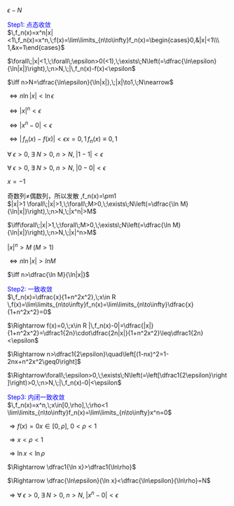 $\epsilon-N$  
  
  
<font color=blue>Step1: 点态收敛</font>  
$\,f_n(x)=x^n|x|<1\,f_n(x)=x^n,\;f(x)=\lim\limits_{n\to\infty}f_n(x)=\begin{cases}0,&|x|<1\\\ 1,&x=1\end{cases}$  
  
$\forall\;|x|<1,\;\forall\;\epsilon>0(<1),\;\exists\;N\left(=\dfrac{\ln\epsilon}{\ln|x|}\right),\;n>N,\;|\,f_n(x)-f(x)<\epsilon$  
  
$\iff n>N=\dfrac{\ln\epsilon}{\ln|x|},\;|x|\to1,\;N\nearrow$  
  
$\iff n\ln|x|<\ln\epsilon$  
  
$\iff|x|^n<\epsilon$  
  
$\iff|x^n-0|<\epsilon$  
  
$\iff|\,f_n(x)-f(x)|<\epsilon          x=0,1             \,f_n(x)\equiv0,1$  
  
$\forall\;\epsilon>0,\;\exists\;N>0,\;n>N,\;|1-1|<\epsilon$  
  
$\forall\;\epsilon>0,\;\exists\;N>0,\;n>N,\;|0-0|<\epsilon$  
  
$x=-1$  
  
  
奇数列≠偶数列，所以发散 \,f_n(x)=\pm1  
$|x|>1             \forall\;|x|>1,\;\forall\;M>0,\;\exists\;N\left(=\dfrac{\ln M}{\ln|x|}\right),\;n>N,\;|x^n|>M$  
  
$\iff\forall\;|x|>1,\;\forall\;M>0,\;\exists\;N\left(=\dfrac{\ln M}{\ln|x|}\right),\;n>N,\;|x|^n>M$  
  
$|x|^n>M\;(M>1)$  
  
$\iff n\ln|x|>ln M$  
  
$\iff n>\dfrac{\ln M}{\ln|x|}$  
  
  
<font color=blue>Step2: 一致收敛</font>  
$\,f_n(x)=\dfrac{x}{1+n^2x^2},\;x\in R          \,f(x)=\lim\limits_{n\to\infty}f_n(x)=\lim\limits_{n\to\infty}\dfrac{x}{1+n^2x^2}=0$  
  
$\Rightarrow f(x)=0,\;x\in R          |\,f_n(x)-0|=\dfrac{|x|}{1+n^2x^2}=\dfrac1{2n}\cdot\dfrac{2n|x|}{1+n^2x^2}\leq\dfrac1{2n}<\epsilon$  
  
$\Rightarrow n>\dfrac1{2\epsilon}\quad\left[(1-nx)^2=1-2nx+n^2x^2\geq0\right]$  
  
$\Rightarrow\forall\;\epsilon>0,\;\exists\;N\left(=\left[\dfrac1{2\epsilon}\right]\right)>0,\;n>N,\;|\,f_n(x)-0|<\epsilon$  
  
  
<font color=blue>Step3: 内闭一致收敛</font>  
$\,f_n(x)=x^n,\;x\in[0,\rho],\;\rho<1          \lim\limits_{n\to\infty}f_n(x)=\lim\limits_{n\to\infty}x^n=0$  
  
$\Rightarrow f(x)=0          x\in[0,\rho],\;0<\rho<1$  
  
$\Rightarrow x<\rho<1$  
  
$\Rightarrow \ln x<\ln\rho$  
  
$\Rightarrow \dfrac1{\ln x}>\dfrac1{\ln\rho}$  
  
$\Rightarrow \dfrac{\ln\epsilon}{\ln x}<\dfrac{\ln\epsilon}{\ln\rho}=N$  
  
$\Rightarrow\forall\;\epsilon>0,\;\exists\;N>0,\;n>N,\;|x^n-0|<\epsilon$  
  
  
